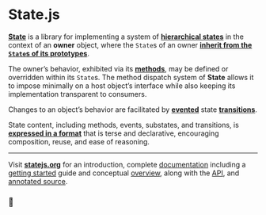 # State.js

**[State][0]** is a library for implementing a system of **[hierarchical states][1]** in the context of an **owner** object, where the `State`s of an owner **[inherit from the `State`s of its prototypes][2]**.

The owner’s behavior, exhibited via its **[methods][3]**, may be defined or overridden within its `State`s. The method dispatch system of **State** allows it to impose minimally on a host object’s interface while also keeping its implementation transparent to consumers.

Changes to an object’s behavior are facilitated by **[evented][4]** state **[transitions][5]**.

State content, including methods, events, substates, and transitions, is **[expressed in a format][6]** that is terse and declarative, encouraging composition, reuse, and ease of reasoning.

* * *

Visit **[statejs.org][]** for an introduction, complete [documentation][] including a [getting started][] guide and conceptual [overview][], along with the [API][], and [annotated source][].

### &#x1f44b;




[0]: http://statejs.org/
[1]: http://statejs.org/docs/#concepts--inheritance--superstates-and-substates
[2]: http://statejs.org/docs/#concepts--inheritance--protostates
[3]: http://statejs.org/docs/#concepts--methods
[4]: http://statejs.org/docs/#concepts--events
[5]: http://statejs.org/docs/#concepts--transitions
[6]: http://statejs.org/docs/#concepts--expressions

[statejs.org]:       http://statejs.org/
[documentation]:     http://statejs.org/docs/
[getting started]:   http://statejs.org/docs/#getting-started
[overview]:          http://statejs.org/docs/#overview
[API]:               http://statejs.org/api/
[annotated source]:  http://statejs.org/source/
